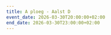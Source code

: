 ```yaml
---
title: A ploeg - Aalst D
event_date: 2026-03-30T20:00:00+02:00
end_date: 2026-03-30T23:00:00+02:00
---
```

